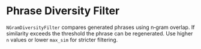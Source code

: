 # Phrase Diversity Filter

`NGramDiversityFilter` compares generated phrases using n‑gram overlap. If similarity exceeds the threshold the phrase can be regenerated. Use higher `n` values or lower `max_sim` for stricter filtering.
